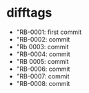 # difftags

- "RB-0001: first commit
- "RB-0002: commit
- "Rb 0003: commit
- "RB-0004: commit
- "RB 0005: commit
- "RB-0006: commit
- "RB-0007: commit
- "RB-0008: commit